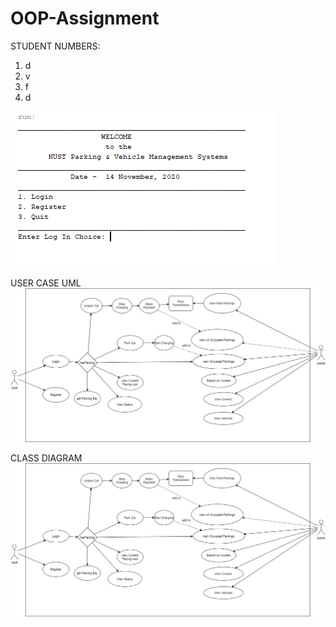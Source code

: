 # OOP-Assignment

STUDENT NUMBERS:
1. d
2. v
3. f
4. d

![Alt text](./screenshots/Start_Page.PNG "Start")


USER CASE UML
![Alt text](./screenshots/USERCASE.png "User Case UML")


CLASS DIAGRAM
![Alt text](./screenshots/USERCASE.png "diagram")
